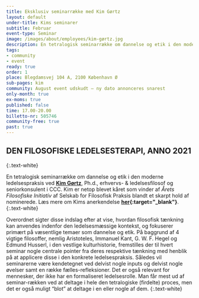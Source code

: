 ```yaml
---
title: Eksklusiv seminarrække med Kim Gørtz
layout: default
under-title: Kims seminarer
subtitle: Februar
event-type: Seminar
image: /images/about/employees/kim-gørtz.jpg
description: En tetralogisk seminarrække om dannelse og etik i den moderne ledelsespraksis - events udskudt – ny dato annonceres snarest
tags:
- community
- event
ready: true
order: 1
place: Blegdamsvej 104 A, 2100 København Ø
sub-pages: kim
community: August event udskudt – ny dato annonceres snarest
only-month: true
ex-moms: true
published: false
time: 17.00-20.00
billetto-nr: 505746
community-free: true
past: true
---
```


## DEN FILOSOFISKE LEDELSESTERAPI, ANNO 2021
{:.text-white}


En tetralogisk seminarrække om dannelse og etik i den moderne ledelsespraksis ved **[Kim Gørtz](/employees/kim-gørtz/)**, Ph.d., erhvervs- & ledelsesfilosof og seniorkonsulent i CCC. Kim er netop blevet kåret som vinder af *Årets Filosofiske Initiativ* af Selskab for Filosofisk Praksis blandt et skarpt hold af nominerede. Læs mere om Kims anerkendelse **[her](https://dsfp.dk/){:target="_blank"}**.
{:.text-white}

Overordnet sigter disse indslag efter at vise, hvordan filosofisk tænkning kan anvendes indenfor den ledelsesmæssige kontekst, og fokuserer primært på væsentlige temaer som dannelse og etik. På baggrund af 4 vigtige filosoffer, nemlig Aristoteles, Immanuel Kant, G. W. F. Hegel og Edmund Husserl, i den vestlige kulturhistorie, fremstilles der til hvert seminar nogle centrale pointer fra deres respektive tænkning med henblik på at applicere disse i den konkrete ledelsespraksis. Således vil seminarerne være kendetegnet ved delvist nogle inputs og delvist nogle øvelser samt en række fælles-refleksioner. Det er også relevant for mennesker, der ikke har en formaliseret ledelsesrolle. Man får mest ud af seminar-rækken ved at deltage i hele den tetralogiske (firdelte) proces, men det er også muligt “blot” at deltage i en eller nogle af dem.
{:.text-white}
